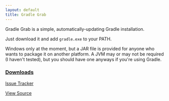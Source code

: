```yaml
---
layout: default
title: Gradle Grab
---
```


Gradle Grab is a simple, automatically-updating Gradle installation.

Just download it and add `gradle.exe` to your PATH.

Windows only at the moment, but a JAR file is provided for anyone who wants to package it on another platform. A JVM may or may not be required (I haven't tested), but you should have one anyways if you're using Gradle.

### [Downloads](https://github.com/JBYoshi/GradleGrab/releases)

[Issue Tracker](https://github.com/JBYoshi/GradleGrab/issues)

[View Source](https://github.com/JBYoshi/GradleGrab)
